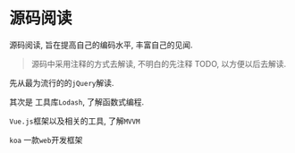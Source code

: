 # 源码阅读

源码阅读, 旨在提高自己的编码水平, 丰富自己的见闻.

> 源码中采用注释的方式去解读, 不明白的先注释 TODO, 以方便以后去解读.

先从最为流行的的`jQuery`解读.

其次是 工具库`Lodash`, 了解函数式编程.

`Vue.js`框架以及相关的工具, 了解`MVVM`

`koa` 一款`web`开发框架